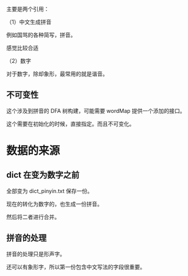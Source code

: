 主要是两个引用：

（1）中文生成拼音

例如国骂的各种简写，拼音。

感觉比较合适

（2）数字

对于数字，除却象形，最常用的就是谐音。

## 不可变性

这个涉及到拼音的 DFA 树构建，可能需要 wordMap 提供一个添加的接口。

这个需要在初始化的时候，直接指定。而且不可变化。

# 数据的来源

## dict 在变为数字之前

全部变为 dict_pinyin.txt 保存一份。

现在的转化为数字的，也生成一份拼音。

然后将二者进行合并。

## 拼音的处理

拼音的处理只是形声字。

还可以有象形字，所以第一份包含中文写法的字段很重要。